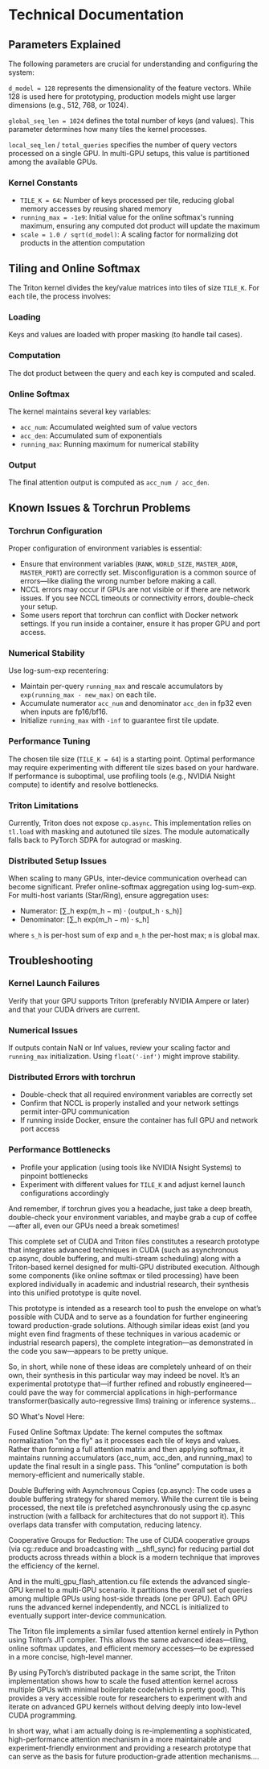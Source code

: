 # Technical Documentation

## Parameters Explained

The following parameters are crucial for understanding and configuring the system:

`d_model = 128` represents the dimensionality of the feature vectors. While 128 is used here for prototyping, production models might use larger dimensions (e.g., 512, 768, or 1024).

`global_seq_len = 1024` defines the total number of keys (and values). This parameter determines how many tiles the kernel processes.

`local_seq_len` / `total_queries` specifies the number of query vectors processed on a single GPU. In multi-GPU setups, this value is partitioned among the available GPUs.

### Kernel Constants

- `TILE_K = 64`: Number of keys processed per tile, reducing global memory accesses by reusing shared memory
- `running_max = -1e9`: Initial value for the online softmax's running maximum, ensuring any computed dot product will update the maximum
- `scale = 1.0 / sqrt(d_model)`: A scaling factor for normalizing dot products in the attention computation

## Tiling and Online Softmax

The Triton kernel divides the key/value matrices into tiles of size `TILE_K`. For each tile, the process involves:

### Loading
Keys and values are loaded with proper masking (to handle tail cases).

### Computation
The dot product between the query and each key is computed and scaled.

### Online Softmax
The kernel maintains several key variables:
- `acc_num`: Accumulated weighted sum of value vectors
- `acc_den`: Accumulated sum of exponentials
- `running_max`: Running maximum for numerical stability

### Output
The final attention output is computed as `acc_num / acc_den`.

## Known Issues & Torchrun Problems

### Torchrun Configuration

Proper configuration of environment variables is essential:
- Ensure that environment variables (`RANK`, `WORLD_SIZE`, `MASTER_ADDR`, `MASTER_PORT`) are correctly set. Misconfiguration is a common source of errors—like dialing the wrong number before making a call.
- NCCL errors may occur if GPUs are not visible or if there are network issues. If you see NCCL timeouts or connectivity errors, double-check your setup.
- Some users report that torchrun can conflict with Docker network settings. If you run inside a container, ensure it has proper GPU and port access.

### Numerical Stability

Use log-sum-exp recentering:

- Maintain per-query `running_max` and rescale accumulators by `exp(running_max - new_max)` on each tile.
- Accumulate numerator `acc_num` and denominator `acc_den` in fp32 even when inputs are fp16/bf16.
- Initialize `running_max` with `-inf` to guarantee first tile update.

### Performance Tuning

The chosen tile size (`TILE_K = 64`) is a starting point. Optimal performance may require experimenting with different tile sizes based on your hardware. If performance is suboptimal, use profiling tools (e.g., NVIDIA Nsight compute) to identify and resolve bottlenecks.

### Triton Limitations

Currently, Triton does not expose `cp.async`. This implementation relies on `tl.load` with masking and autotuned tile sizes. The module automatically falls back to PyTorch SDPA for autograd or masking.

### Distributed Setup Issues

When scaling to many GPUs, inter-device communication overhead can become significant. Prefer online-softmax aggregation using log-sum-exp. For multi-host variants (Star/Ring), ensure aggregation uses:

- Numerator: \[∑_h exp(m_h − m) · (output_h · s_h)\]
- Denominator: \[∑_h exp(m_h − m) · s_h\]

where `s_h` is per-host sum of exp and `m_h` the per-host max; `m` is global max.

## Troubleshooting

### Kernel Launch Failures

Verify that your GPU supports Triton (preferably NVIDIA Ampere or later) and that your CUDA drivers are current.

### Numerical Issues

If outputs contain NaN or Inf values, review your scaling factor and `running_max` initialization. Using `float('-inf')` might improve stability.

### Distributed Errors with torchrun

- Double-check that all required environment variables are correctly set
- Confirm that NCCL is properly installed and your network settings permit inter-GPU communication
- If running inside Docker, ensure the container has full GPU and network port access

### Performance Bottlenecks

- Profile your application (using tools like NVIDIA Nsight Systems) to pinpoint bottlenecks
- Experiment with different values for `TILE_K` and adjust kernel launch configurations accordingly

And remember, if torchrun gives you a headache, just take a deep breath, double-check your environment variables, and maybe grab a cup of coffee—after all, even our GPUs need a break sometimes!

This complete set of CUDA and Triton files constitutes a research prototype that integrates advanced techniques in CUDA (such as asynchronous cp.async, double buffering, and multi-stream scheduling) along with a Triton-based kernel designed for multi-GPU distributed execution. Although some components (like online softmax or tiled processing) have been explored individually in academic and industrial research, their synthesis into this unified prototype is quite novel.

This prototype is intended as a research tool to push the envelope on what’s possible with CUDA and to serve as a foundation for further engineering toward production-grade solutions. Although similar ideas exist (and you might even find fragments of these techniques in various academic or industrial research papers), the complete integration—as demonstrated in the code you saw—appears to be pretty unique.

So, in short, while none of these ideas are completely unheard of on their own, their synthesis in this particular way may indeed be novel. It’s an experimental prototype that—if further refined and robustly engineered—could pave the way for commercial applications in high-performance transformer(basically auto-regressive llms) training or inference systems...

SO What's Novel Here:

Fused Online Softmax Update:
The kernel computes the softmax normalization "on the fly" as it processes each tile of keys and values. Rather than forming a full attention matrix and then applying softmax, it maintains running accumulators (acc_num, acc_den, and running_max) to update the final result in a single pass. This “online” computation is both memory-efficient and numerically stable.

Double Buffering with Asynchronous Copies (cp.async):
The code uses a double buffering strategy for shared memory. While the current tile is being processed, the next tile is prefetched asynchronously using the cp.async instruction (with a fallback for architectures that do not support it). This overlaps data transfer with computation, reducing latency.

Cooperative Groups for Reduction:
The use of CUDA cooperative groups (via cg::reduce and broadcasting with __shfl_sync) for reducing partial dot products across threads within a block is a modern technique that improves the efficiency of the kernel.

And in the multi_gpu_flash_attention.cu file extends the advanced single-GPU kernel to a multi-GPU scenario. It partitions the overall set of queries among multiple GPUs using host-side threads (one per GPU). Each GPU runs the advanced kernel independently, and NCCL is initialized to eventually support inter-device communication.

The Triton file implements a similar fused attention kernel entirely in Python using Triton’s JIT compiler. This allows the same advanced ideas—tiling, online softmax updates, and efficient memory accesses—to be expressed in a more concise, high-level manner.

By using PyTorch’s distributed package in the same script, the Triton implementation shows how to scale the fused attention kernel across multiple GPUs with minimal boilerplate code(which is pretty good). This provides a very accessible route for researchers to experiment with and iterate on advanced GPU kernels without delving deeply into low-level CUDA programming.


In short way, what i am actually doing is re-implementing a sophisticated, high-performance attention mechanism in a more maintainable and experiment-friendly environment and providing a research prototype that can serve as the basis for future production-grade attention mechanisms....
